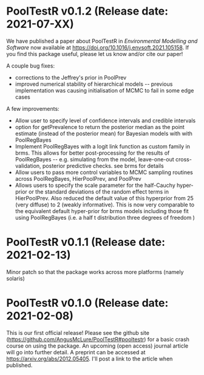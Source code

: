 # PoolTestR v0.1.2 (Release date: 2021-07-XX)
We have published a paper about PoolTestR in *Environmental Modelling and Software* now available at https://doi.org/10.1016/j.envsoft.2021.105158. If you find this package useful, please let us know and/or cite our paper!

A couple bug fixes:
* corrections to the Jeffrey's prior in PoolPrev
* improved numerical stability of hierarchical models -- previous implementation was causing initialisation of MCMC to fail in some edge cases

A few improvements:
* Allow user to specify level of confidence intervals and credible intervals
* option for getPrevalence to return the posterior median as the point estimate (instead of the posterior mean) for Bayesian models with with PoolRegBayes
* Implement PoolRegBayes with a logit link function as custom family in brms. This allows for better post-processing for the results of PoolRegBayes -- e.g. simulating from the model, leave-one-out cross-validation, posterior predictive checks. see brms for details
* Allow users to pass more control variables to MCMC sampling routines across PoolRegBayes, HierPoolPrev, and PoolPrev
* Allows users to specify the scale parameter for the half-Cauchy hyper-prior or the standard deviations of the random effect terms in HierPoolPrev. Also reduced the default value of this hyperprior from 25 (very diffuse) to 2 (weakly informative).
This is now very comparable to the equivalent default hyper-prior for brms models including those fit using PoolRegBayes (i.e. a half t distribution three degrees of freedom )

# PoolTestR v0.1.1 (Release date: 2021-02-13)

Minor patch so that the package works across more platforms (namely solaris)


# PoolTestR v0.1.0 (Release date: 2021-02-08)

This is our first official release! Please see the github site (https://github.com/AngusMcLure/PoolTestR#pooltestr) for a basic crash course on using the package. An upcoming (open access) journal article will go into further detail. A preprint can be accessed at https://arxiv.org/abs/2012.05405. I'll post a link to the article when published.
